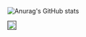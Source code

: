 ![Anurag's GitHub stats](https://github-readme-stats.vercel.app/api?username=hautoday&show_icons=true&theme=react)

  <a href="">
  <img alt="HTML"
            src="https://img.shields.io/badge/HTML-E34F26.svg?logo=html5&logoColor=white&style=flat-square"
            style="height: 20px;"></a>


